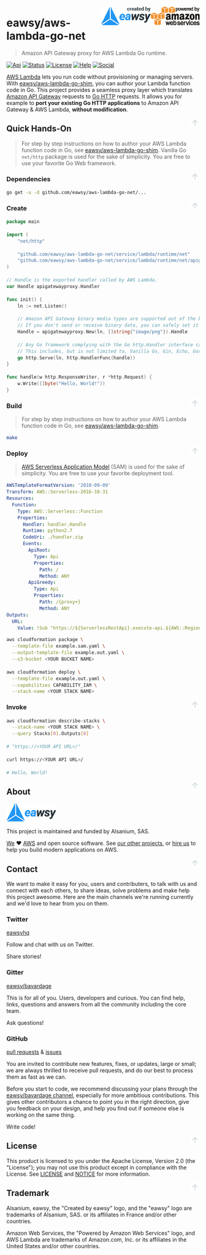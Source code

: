 <a id="top" name="top"></a>
[<img src="_asset/logo_powered-by-aws.png" alt="Powered by Amazon Web Services" align="right">][aws-home]
[<img src="_asset/logo_created-by-eawsy.png" alt="Created by eawsy" align="right">][eawsy-home]

# eawsy/aws-lambda-go-net

> Amazon API Gateway proxy for AWS Lambda Go runtime.

[![Api][badge-api]][eawsy-api]
[![Status][badge-status]](#top)
[![License][badge-license]](LICENSE)
[![Help][badge-help]][eawsy-chat]
[![Social][badge-social]][eawsy-twitter]

[AWS Lambda][aws-lambda-home] lets you run code without provisioning or managing servers. With 
[eawsy/aws-lambda-go-shim][eawsy-runtime], you can author your Lambda function code in Go. This project provides a 
seamless proxy layer which translates [Amazon API Gateway][aws-apigateway-home] requests to [Go HTTP][misc-go-pkg-http] 
requests. It allows you for example to **port your existing Go HTTP applications** to Amazon API Gateway & AWS Lambda, 
**without modification**.

[<img src="_asset/misc_arrow-up.png" align="right">](#top)
## Quick Hands-On

> For step by step instructions on how to author your AWS Lambda function code in Go, see 
  [eawsy/aws-lambda-go-shim][eawsy-runtime].
  Vanilla Go `net/http` package is used for the sake of simplicity. You are free to use your favorite Go Web framework.

[<img src="_asset/misc_arrow-up.png" align="right">](#top)
### Dependencies

```sh
go get -u -d github.com/eawsy/aws-lambda-go-net/...
```

[<img src="_asset/misc_arrow-up.png" align="right">](#top)
### Create

```go
package main

import (
	"net/http"

	"github.com/eawsy/aws-lambda-go-net/service/lambda/runtime/net"
	"github.com/eawsy/aws-lambda-go-net/service/lambda/runtime/net/apigatewayproxy"
)

// Handle is the exported handler called by AWS Lambda.
var Handle apigatewayproxy.Handler

func init() {
	ln := net.Listen()

	// Amazon API Gateway binary media types are supported out of the box.
	// If you don't send or receive binary data, you can safely set it to nil.
	Handle = apigatewayproxy.New(ln, []string{"image/png"}).Handle

	// Any Go framework complying with the Go http.Handler interface can be used.
	// This includes, but is not limited to, Vanilla Go, Gin, Echo, Gorrila, Goa, etc.
	go http.Serve(ln, http.HandlerFunc(handle))
}

func handle(w http.ResponseWriter, r *http.Request) {
	w.Write([]byte("Hello, World!"))
}
```

[<img src="_asset/misc_arrow-up.png" align="right">](#top)
### Build

> For step by step instructions on how to author your AWS Lambda function code in Go, see 
  [eawsy/aws-lambda-go-shim][eawsy-runtime].

```sh
make
```

[<img src="_asset/misc_arrow-up.png" align="right">](#top)
### Deploy

> [AWS Serverless Application Model][aws-sam-github] (SAM) is used for the sake of simplicity. You are free to use your 
  favorite deployment tool.

```yaml
AWSTemplateFormatVersion: '2010-09-09'
Transform: AWS::Serverless-2016-10-31
Resources:
  Function:
    Type: AWS::Serverless::Function
    Properties:
      Handler: handler.Handle
      Runtime: python2.7
      CodeUri: ./handler.zip
      Events:
        ApiRoot:
          Type: Api
          Properties:
            Path: /
            Method: ANY
        ApiGreedy:
          Type: Api
          Properties:
            Path: /{proxy+}
            Method: ANY
Outputs:
  URL:
    Value: !Sub "https://${ServerlessRestApi}.execute-api.${AWS::Region}.amazonaws.com/Prod"
```

```sh
aws cloudformation package \
  --template-file example.sam.yaml \
  --output-template-file example.out.yaml \
  --s3-bucket <YOUR BUCKET NAME>

aws cloudformation deploy \
  --template-file example.out.yaml \
  --capabilities CAPABILITY_IAM \
  --stack-name <YOUR STACK NAME>
```

[<img src="_asset/misc_arrow-up.png" align="right">](#top)
### Invoke

```sh
aws cloudformation describe-stacks \
  --stack-name <YOUR STACK NAME> \
  --query Stacks[0].Outputs[0]

# "https://<YOUR API URL>/"

curl https://<YOUR API URL>/

# Hello, World!
```

[<img src="_asset/misc_arrow-up.png" align="right">](#top)
## About

[![eawsy](_asset/logo_eawsy.png)][eawsy-home]

This project is maintained and funded by Alsanium, SAS.

[We][eawsy-home] :heart: [AWS][aws-home] and open source software. See [our other projects][eawsy-github], or 
[hire us][eawsy-hire] to help you build modern applications on AWS.

[<img src="_asset/misc_arrow-up.png" align="right">](#top)
## Contact

We want to make it easy for you, users and contributers, to talk with us and connect with each others, to share ideas, 
solve problems and make help this project awesome. Here are the main channels we're running currently and we'd love to 
hear from you on them.

### Twitter 
  
[eawsyhq][eawsy-twitter] 

Follow and chat with us on Twitter. 

Share stories!

### Gitter 

[eawsy/bavardage][eawsy-chat]

This is for all of you. Users, developers and curious. You can find help, links, questions and answers from all the 
community including the core team.

Ask questions!

### GitHub

[pull requests][eawsy-pr] & [issues][eawsy-issues]

You are invited to contribute new features, fixes, or updates, large or small; we are always thrilled to receive pull 
requests, and do our best to process them as fast as we can.

Before you start to code, we recommend discussing your plans through the [eawsy/bavardage channel][eawsy-chat], 
especially for more ambitious contributions. This gives other contributors a chance to point you in the right direction, 
give you feedback on your design, and help you find out if someone else is working on the same thing.

Write code!

[<img src="_asset/misc_arrow-up.png" align="right">](#top)
## License

This product is licensed to you under the Apache License, Version 2.0 (the "License"); you may not use this product 
except in compliance with the License. See [LICENSE](LICENSE) and [NOTICE](NOTICE) for more information.

[<img src="_asset/misc_arrow-up.png" align="right">](#top)
## Trademark

Alsanium, eawsy, the "Created by eawsy" logo, and the "eawsy" logo are trademarks of Alsanium, SAS. or its affiliates in 
France and/or other countries.

Amazon Web Services, the "Powered by Amazon Web Services" logo, and AWS Lambda are trademarks of Amazon.com, Inc. or its 
affiliates in the United States and/or other countries.


[eawsy-home]: https://eawsy.com
[eawsy-github]: https://github.com/eawsy
[eawsy-runtime]: https://github.com/eawsy/aws-lambda-go-shim
[eawsy-chat]: https://gitter.im/eawsy/bavardage
[eawsy-twitter]: https://twitter.com/@eawsyhq
[eawsy-api]: https://godoc.org/github.com/eawsy/aws-lambda-go-net
[eawsy-hire]: https://docs.google.com/forms/d/e/1FAIpQLSfPvn1Dgp95DXfvr3ClPHCNF5abi4D1grveT5btVyBHUk0nXw/viewform
[eawsy-pr]: https://github.com/eawsy/aws-lambda-go-net/issues?q=is:pr%20is:open
[eawsy-issues]: https://github.com/eawsy/aws-lambda-go-net/issues?q=is:issue%20is:open

[aws-home]: https://aws.amazon.com/
[aws-lambda-home]: https://aws.amazon.com/lambda/
[aws-apigateway-home]: https://aws.amazon.com/api-gateway/
[aws-sam-github]: https://github.com/awslabs/serverless-application-model

[misc-go-pkg-http]: https://golang.org/pkg/net/http

[badge-api]: http://img.shields.io/badge/api-godoc-3F51B5.svg?style=flat-square
[badge-status]: http://img.shields.io/badge/status-beta-009688.svg?style=flat-square
[badge-license]: http://img.shields.io/badge/license-apache-FF5722.svg?style=flat-square
[badge-help]: http://img.shields.io/badge/help-gitter-E91E63.svg?style=flat-square
[badge-social]: http://img.shields.io/badge/social-twitter-03A9F4.svg?style=flat-square
